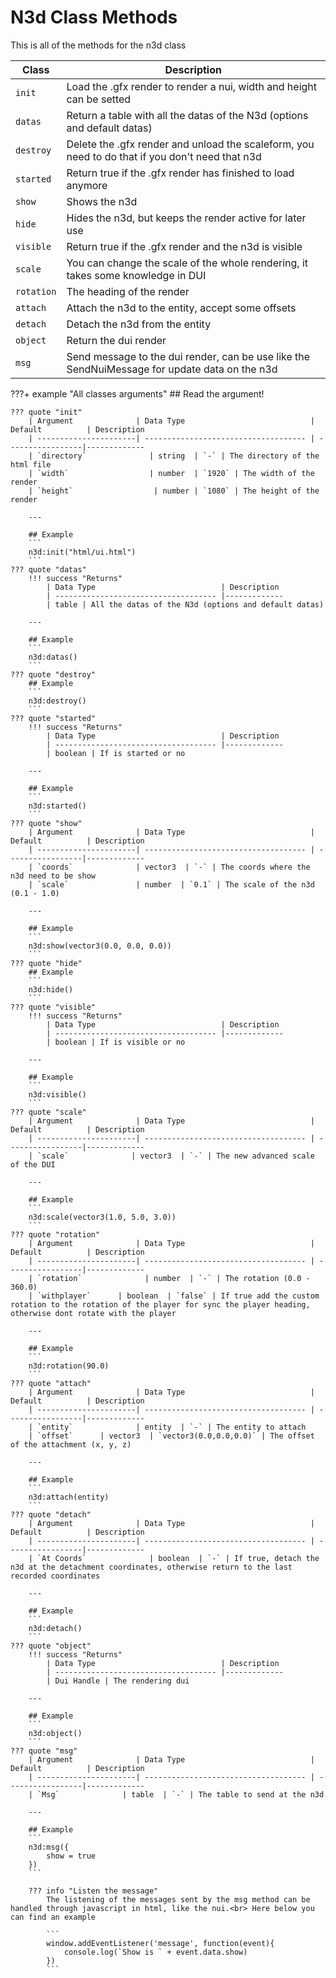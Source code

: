 # N3d Class Methods
This is all of the methods for the n3d class

| Class                 | Description
| ----------------------| -------------
| `init`             | Load the .gfx render to render a nui, width and height can be setted
| `datas`            | Return a table with all the datas of the N3d (options and default datas)
| `destroy`          | Delete the .gfx render and unload the scaleform, you need to do that if you don't need that n3d
| `started`          | Return true if the .gfx render has finished to load anymore  
| `show`             | Shows the n3d
| `hide`             | Hides the n3d, but keeps the render active for later use
| `visible`          | Return true if the .gfx render and the n3d is visible
| `scale`            | You can change the scale of the whole rendering, it takes some knowledge in DUI
| `rotation`         | The heading of the render
| `attach`           | Attach the n3d to the entity, accept some offsets
| `detach`           | Detach the n3d from the entity
| `object`           | Return the dui render
| `msg`           | Send message to the dui render, can be use like the SendNuiMessage for update data on the n3d

???+ example "All classes arguments"
    ## Read the argument!

    ??? quote "init"
        | Argument              | Data Type                            | Default          | Description
        | ----------------------| ------------------------------------ | -----------------|-------------
        | `directory`              | string  | `-` | The directory of the html file
        | `width`                  | number  | `1920` | The width of the render
        | `height`                  | number | `1080` | The height of the render

        ---

        ## Example
        ```
        n3d:init("html/ui.html")
        ```
    ??? quote "datas"
        !!! success "Returns"
            | Data Type                            | Description
            | ------------------------------------ |-------------
            | table | All the datas of the N3d (options and default datas)

        ---
        
        ## Example
        ```
        n3d:datas()
        ```
    ??? quote "destroy"
        ## Example
        ```
        n3d:destroy()
        ```
    ??? quote "started"
        !!! success "Returns"
            | Data Type                            | Description
            | ------------------------------------ |-------------
            | boolean | If is started or no

        ---

        ## Example
        ```
        n3d:started()
        ```
    ??? quote "show"
        | Argument              | Data Type                            | Default          | Description
        | ----------------------| ------------------------------------ | -----------------|-------------
        | `coords`              | vector3  | `-` | The coords where the n3d need to be show
        | `scale`               | number  | `0.1` | The scale of the n3d (0.1 - 1.0)

        ---

        ## Example
        ```
        n3d:show(vector3(0.0, 0.0, 0.0))
        ```
    ??? quote "hide"
        ## Example
        ```
        n3d:hide()
        ```
    ??? quote "visible"
        !!! success "Returns"
            | Data Type                            | Description
            | ------------------------------------ |-------------
            | boolean | If is visible or no

        ---
        
        ## Example
        ```
        n3d:visible()
        ```
    ??? quote "scale"
        | Argument              | Data Type                            | Default          | Description
        | ----------------------| ------------------------------------ | -----------------|-------------
        | `scale`              | vector3  | `-` | The new advanced scale of the DUI

        ---
        
        ## Example
        ```
        n3d:scale(vector3(1.0, 5.0, 3.0))
        ```
    ??? quote "rotation"
        | Argument              | Data Type                            | Default          | Description
        | ----------------------| ------------------------------------ | -----------------|-------------
        | `rotation`              | number  | `-` | The rotation (0.0 - 360.0)
        | `withplayer`      | boolean  | `false` | If true add the custom rotation to the rotation of the player for sync the player heading, otherwise dont rotate with the player

        ---
        
        ## Example
        ```
        n3d:rotation(90.0)
        ```
    ??? quote "attach"
        | Argument              | Data Type                            | Default          | Description
        | ----------------------| ------------------------------------ | -----------------|-------------
        | `entity`              | entity  | `-` | The entity to attach
        | `offset`      | vector3  | `vector3(0.0,0.0,0.0)` | The offset of the attachment (x, y, z)

        ---
        
        ## Example
        ```
        n3d:attach(entity)
        ```
    ??? quote "detach"
        | Argument              | Data Type                            | Default          | Description
        | ----------------------| ------------------------------------ | -----------------|-------------
        | `At Coords`              | boolean  | `-` | If true, detach the n3d at the detachment coordinates, otherwise return to the last recorded coordinates

        ---
        
        ## Example
        ```
        n3d:detach()
        ```
    ??? quote "object"
        !!! success "Returns"
            | Data Type                            | Description
            | ------------------------------------ |-------------
            | Dui Handle | The rendering dui

        ---
        
        ## Example
        ```
        n3d:object()
        ```
    ??? quote "msg"
        | Argument              | Data Type                            | Default          | Description
        | ----------------------| ------------------------------------ | -----------------|-------------
        | `Msg`              | table  | `-` | The table to send at the n3d

        ---
        
        ## Example
        ```
        n3d:msg({
            show = true
        })
        ```

        ??? info "Listen the message"
            The listening of the messages sent by the msg method can be handled through javascript in html, like the nui.<br> Here below you can find an example

            ```
            window.addEventListener('message', function(event){		
                console.log(`Show is ` + event.data.show)
            })
            ```